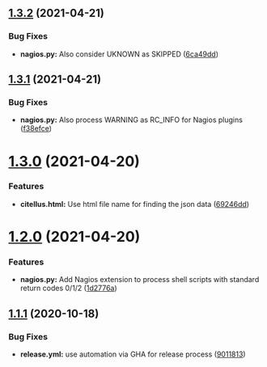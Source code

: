 ## [1.3.2](https://github.com/citellusorg/citellus/compare/1.3.1...1.3.2) (2021-04-21)

### Bug Fixes

- **nagios.py:** Also consider UKNOWN as SKIPPED ([6ca49dd](https://github.com/citellusorg/citellus/commit/6ca49dd2df7a75e1f4fff0318fa8a6c29a8739d6))

## [1.3.1](https://github.com/citellusorg/citellus/compare/1.3.0...1.3.1) (2021-04-21)

### Bug Fixes

- **nagios.py:** Also process WARNING as RC_INFO for Nagios plugins ([f38efce](https://github.com/citellusorg/citellus/commit/f38efce9a13961d3b9c967390df2846e4cffc6cb))

# [1.3.0](https://github.com/citellusorg/citellus/compare/1.2.0...1.3.0) (2021-04-20)

### Features

- **citellus.html:** Use html file name for finding the json data ([69246dd](https://github.com/citellusorg/citellus/commit/69246dde55f6204bb9ea9a79d0a83f36200fc3f4))

# [1.2.0](https://github.com/citellusorg/citellus/compare/1.1.1...1.2.0) (2021-04-20)

### Features

- **nagios.py:** Add Nagios extension to process shell scripts with standard return codes 0/1/2 ([1d2776a](https://github.com/citellusorg/citellus/commit/1d2776ae4fab4c825ee8a2f35e53bbdc0e9ec4c4))

## [1.1.1](https://github.com/citellusorg/citellus/compare/1.1.0...1.1.1) (2020-10-18)

### Bug Fixes

- **release.yml:** use automation via GHA for release process ([9011813](https://github.com/citellusorg/citellus/commit/901181398adfed12e78d0e550f71ab79f4aaafd1))
